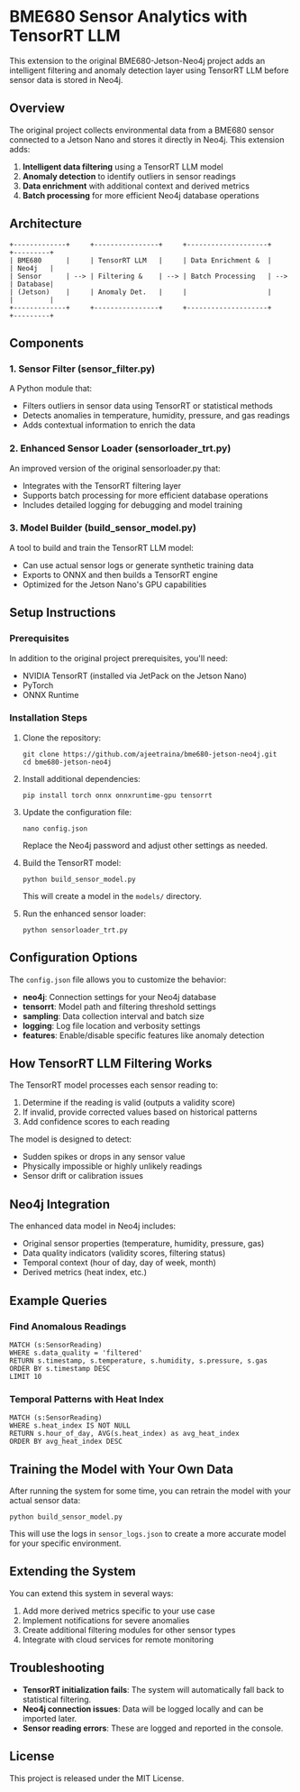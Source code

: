 # BME680 Sensor Analytics with TensorRT LLM

This extension to the original BME680-Jetson-Neo4j project adds an intelligent filtering and anomaly detection layer using TensorRT LLM before sensor data is stored in Neo4j.

## Overview

The original project collects environmental data from a BME680 sensor connected to a Jetson Nano and stores it directly in Neo4j. This extension adds:

1. **Intelligent data filtering** using a TensorRT LLM model
2. **Anomaly detection** to identify outliers in sensor readings
3. **Data enrichment** with additional context and derived metrics
4. **Batch processing** for more efficient Neo4j database operations

## Architecture

```
+-------------+     +----------------+     +--------------------+     +---------+
| BME680      |     | TensorRT LLM   |     | Data Enrichment &  |     | Neo4j   |
| Sensor      | --> | Filtering &    | --> | Batch Processing   | --> | Database|
| (Jetson)    |     | Anomaly Det.   |     |                    |     |         |
+-------------+     +----------------+     +--------------------+     +---------+
```

## Components

### 1. Sensor Filter (sensor_filter.py)

A Python module that:
- Filters outliers in sensor data using TensorRT or statistical methods
- Detects anomalies in temperature, humidity, pressure, and gas readings
- Adds contextual information to enrich the data

### 2. Enhanced Sensor Loader (sensorloader_trt.py)

An improved version of the original sensorloader.py that:
- Integrates with the TensorRT filtering layer
- Supports batch processing for more efficient database operations
- Includes detailed logging for debugging and model training

### 3. Model Builder (build_sensor_model.py)

A tool to build and train the TensorRT LLM model:
- Can use actual sensor logs or generate synthetic training data
- Exports to ONNX and then builds a TensorRT engine
- Optimized for the Jetson Nano's GPU capabilities

## Setup Instructions

### Prerequisites

In addition to the original project prerequisites, you'll need:

- NVIDIA TensorRT (installed via JetPack on the Jetson Nano)
- PyTorch
- ONNX Runtime

### Installation Steps

1. Clone the repository:
   ```
   git clone https://github.com/ajeetraina/bme680-jetson-neo4j.git
   cd bme680-jetson-neo4j
   ```

2. Install additional dependencies:
   ```
   pip install torch onnx onnxruntime-gpu tensorrt
   ```

3. Update the configuration file:
   ```
   nano config.json
   ```
   Replace the Neo4j password and adjust other settings as needed.

4. Build the TensorRT model:
   ```
   python build_sensor_model.py
   ```
   This will create a model in the `models/` directory.

5. Run the enhanced sensor loader:
   ```
   python sensorloader_trt.py
   ```

## Configuration Options

The `config.json` file allows you to customize the behavior:

- **neo4j**: Connection settings for your Neo4j database
- **tensorrt**: Model path and filtering threshold settings
- **sampling**: Data collection interval and batch size
- **logging**: Log file location and verbosity settings
- **features**: Enable/disable specific features like anomaly detection

## How TensorRT LLM Filtering Works

The TensorRT model processes each sensor reading to:

1. Determine if the reading is valid (outputs a validity score)
2. If invalid, provide corrected values based on historical patterns
3. Add confidence scores to each reading

The model is designed to detect:
- Sudden spikes or drops in any sensor value
- Physically impossible or highly unlikely readings
- Sensor drift or calibration issues

## Neo4j Integration

The enhanced data model in Neo4j includes:

- Original sensor properties (temperature, humidity, pressure, gas)
- Data quality indicators (validity scores, filtering status)
- Temporal context (hour of day, day of week, month)
- Derived metrics (heat index, etc.)

## Example Queries

### Find Anomalous Readings

```cypher
MATCH (s:SensorReading)
WHERE s.data_quality = 'filtered'
RETURN s.timestamp, s.temperature, s.humidity, s.pressure, s.gas
ORDER BY s.timestamp DESC
LIMIT 10
```

### Temporal Patterns with Heat Index

```cypher
MATCH (s:SensorReading)
WHERE s.heat_index IS NOT NULL
RETURN s.hour_of_day, AVG(s.heat_index) as avg_heat_index
ORDER BY avg_heat_index DESC
```

## Training the Model with Your Own Data

After running the system for some time, you can retrain the model with your actual sensor data:

```
python build_sensor_model.py
```

This will use the logs in `sensor_logs.json` to create a more accurate model for your specific environment.

## Extending the System

You can extend this system in several ways:

1. Add more derived metrics specific to your use case
2. Implement notifications for severe anomalies
3. Create additional filtering modules for other sensor types
4. Integrate with cloud services for remote monitoring

## Troubleshooting

- **TensorRT initialization fails**: The system will automatically fall back to statistical filtering.
- **Neo4j connection issues**: Data will be logged locally and can be imported later.
- **Sensor reading errors**: These are logged and reported in the console.

## License

This project is released under the MIT License.
